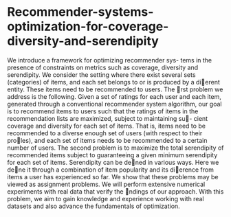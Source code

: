 # Recommender-systems-optimization-for-coverage-diversity-and-serendipity
We introduce a framework for optimizing recommender sys-
tems in the presence of constraints on metrics such as coverage, diversity
and serendipity. We consider the setting where there exist several sets
(categories) of items, and each set belongs to or is produced by a dierent
entity. These items need to be recommended to users. The rst problem
we address is the following. Given a set of ratings for each user and each
item, generated through a conventional recommender system algorithm,
our goal is to recommend items to users such that the ratings of items
in the recommendation lists are maximized, subject to maintaining su-
cient coverage and diversity for each set of items. That is, items need to
be recommended to a diverse enough set of users (with respect to their
proles), and each set of items needs to be recommended to a certain
number of users.
The second problem is to maximize the total serendipity of recommended
items subject to guaranteeing a given minimum serendipity for each set
of items. Serendipity can be dened in various ways. Here we dene it
through a combination of item popularity and its dierence from items
a user has experienced so far. We show that these problems may be
viewed as assignment problems. We will perform extensive numerical
experiments with real data that verify the ndings of our approach.
With this problem, we aim to gain knowledge and experience working
with real datasets and also advance the fundamentals of optimization.
